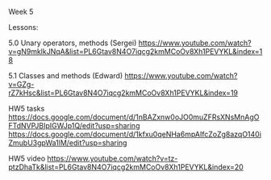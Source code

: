 Week 5

Lessons:

5.0 Unary operators, methods (Sergei)
https://www.youtube.com/watch?v=gN9mklkJNqA&list=PL6Gtav8N4O7iqcg2kmMCoOv8Xh1PEVYKL&index=18

5.1 Classes and methods (Edward)
https://www.youtube.com/watch?v=GZg-rZ7kHsc&list=PL6Gtav8N4O7iqcg2kmMCoOv8Xh1PEVYKL&index=19

HW5 tasks
https://docs.google.com/document/d/1nBAZxnw0oJO0muZFRsXNsMnAgOFTdNVPJBIpIGWJp1Q/edit?usp=sharing
https://docs.google.com/document/d/1kfxu0qeNHa6mpAIfcZoZg8azqO140iZmubU3gpWa1lM/edit?usp=sharing

HW5 video
https://www.youtube.com/watch?v=tz-ptzDhaTk&list=PL6Gtav8N4O7iqcg2kmMCoOv8Xh1PEVYKL&index=20

